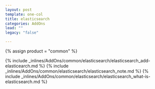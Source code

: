 ```yaml
---
layout: post
template: one-col
title: elasticsearch
categories: AddOns
lead: ""
legacy: "false"

---
```

{% assign product = "common" %}

{% include _inlines/AddOns/common/elasticsearch/elasticsearch_add-elasticearch.md %}
{% include _inlines/AddOns/common/elasticsearch/elasticsearch_note.md %}
{% include _inlines/AddOns/common/elasticsearch/elasticsearch_what-is-elasticsearch.md %}
